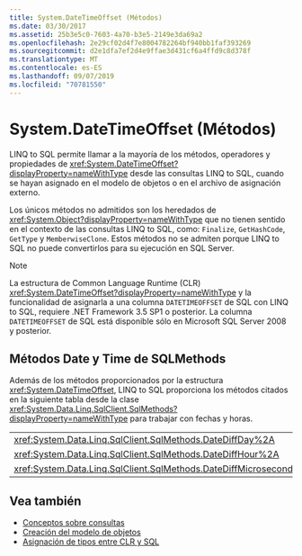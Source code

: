 ```yaml
---
title: System.DateTimeOffset (Métodos)
ms.date: 03/30/2017
ms.assetid: 25b3e5c0-7603-4a70-b3e5-2149e3da69a2
ms.openlocfilehash: 2e29cf02d4f7e8004782264bf940bb1faf393269
ms.sourcegitcommit: d2e1dfa7ef2d4e9ffae3d431cf6a4ffd9c8d378f
ms.translationtype: MT
ms.contentlocale: es-ES
ms.lasthandoff: 09/07/2019
ms.locfileid: "70781550"
---
```

# <a name="systemdatetimeoffset-methods"></a>System.DateTimeOffset (Métodos)
LINQ to SQL permite llamar a la mayoría de los métodos, operadores y propiedades de <xref:System.DateTimeOffset?displayProperty=nameWithType> desde las consultas LINQ to SQL, cuando se hayan asignado en el modelo de objetos o en el archivo de asignación externo.  
  
 Los únicos métodos no admitidos son los heredados de <xref:System.Object?displayProperty=nameWithType> que no tienen sentido en el contexto de las consultas LINQ to SQL, como: `Finalize`, `GetHashCode`, `GetType` y `MemberwiseClone`. Estos métodos no se admiten porque LINQ to SQL no puede convertirlos para su ejecución en SQL Server.  
  
> [!NOTE]
> La estructura de Common Language Runtime (CLR) <xref:System.DateTimeOffset?displayProperty=nameWithType> y la funcionalidad de asignarla a una columna `DATETIMEOFFSET` de SQL con LINQ to SQL, requiere .NET Framework 3.5 SP1 o posterior. La columna `DATETIMEOFFSET` de SQL está disponible sólo en Microsoft SQL Server 2008 y posterior.  
  
## <a name="sqlmethods-date-and-time-methods"></a>Métodos Date y Time de SQLMethods  
 Además de los métodos proporcionados por la estructura <xref:System.DateTimeOffset>, LINQ to SQL proporciona los métodos citados en la siguiente tabla desde la clase <xref:System.Data.Linq.SqlClient.SqlMethods?displayProperty=nameWithType> para trabajar con fechas y horas.  
  
||||  
|-|-|-|  
|<xref:System.Data.Linq.SqlClient.SqlMethods.DateDiffDay%2A>|<xref:System.Data.Linq.SqlClient.SqlMethods.DateDiffMillisecond%2A>|<xref:System.Data.Linq.SqlClient.SqlMethods.DateDiffNanosecond%2A>|  
|<xref:System.Data.Linq.SqlClient.SqlMethods.DateDiffHour%2A>|<xref:System.Data.Linq.SqlClient.SqlMethods.DateDiffMinute%2A>|<xref:System.Data.Linq.SqlClient.SqlMethods.DateDiffSecond%2A>|  
|<xref:System.Data.Linq.SqlClient.SqlMethods.DateDiffMicrosecond%2A>|<xref:System.Data.Linq.SqlClient.SqlMethods.DateDiffMonth%2A>|<xref:System.Data.Linq.SqlClient.SqlMethods.DateDiffYear%2A>|  
  
## <a name="see-also"></a>Vea también

- [Conceptos sobre consultas](query-concepts.md)
- [Creación del modelo de objetos](creating-the-object-model.md)
- [Asignación de tipos entre CLR y SQL](sql-clr-type-mapping.md)
